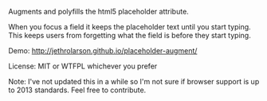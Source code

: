 Augments and polyfills the html5 placeholder attribute. 

When you focus a field it keeps the placeholder text until you start typing. This keeps users from forgetting what the field is before they start typing.

Demo: <http://jethrolarson.github.io/placeholder-augment/>

License: MIT or WTFPL whichever you prefer

Note: I've not updated this in a while so I'm not sure if browser support is up to 2013 standards. Feel free to contribute.
